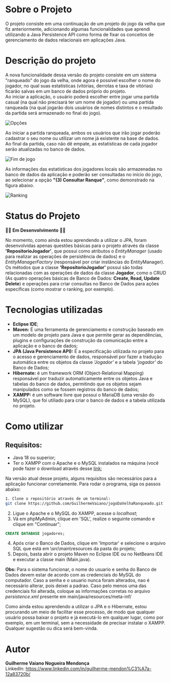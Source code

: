 # **Sobre o Projeto**
O projeto consiste em uma continuação de um projeto do jogo da velha que fiz anteriormente, adicionando algumas funcionalidades que aprendi utilizando a Java Persistence API como forma de fixar os conceitos de gerenciamento de dados relacionais em aplicações Java.

# **Descrição do projeto**
A nova funcionalidade dessa versão do projeto consiste em um sistema "ranqueado" do jogo da velha, onde agora é possível escolher o nome do jogador, no qual suas estatísticas (vitórias, derrotas e taxa de vitórias) ficarão salvas em um banco de dados próprio do projeto.  
Ao iniciar a aplicação, o usuário poderá escolher entre jogar uma partida casual (na qual não precisará ter um nome de jogador) ou uma partida ranqueada (na qual jogarão dois usuários de nomes distintos e o resultado da partida será armazenado no final do jogo).

![Opções](https://i.imgur.com/ulz1uDe.png "O 'Consultar Ranque' é explicado mais abaixo")

Ao iniciar a partida ranqueada, ambos os usuários que irão jogar poderão cadastrar o seu nome ou utilizar um nome já existente na base de dados. Ao final da partida, caso não dê empate, as estatísticas de cada jogador serão atualizadas no banco de dados.

![Fim de jogo](https://i.imgur.com/dUbprnl.png "Tela exibida no final de um jogo ranqueado")

As informações das estatísticas dos jogadores locais são armazenadas no banco de dados da aplicação e poderão ser consultadas no início do jogo, ao selecionar a opção **"(3) Consultar Ranque"**, como demonstrado na figura abaixo.

![Ranking](https://i.imgur.com/FENIfNd.png "Ranking local dos jogadores")

# **Status do Projeto**  
🚧🚧 **Em Desenvolvimento** 🚧🚧

No momento, como ainda estou aprendendo a utilizar o JPA, foram desenvolvidas apenas questões básicas para o projeto através da classe **'RepositorioJogador'**, que possui como atributos o *EntityManager* (usado para realizar as operações de persistência de dados) e o *EntityManagerFactory* (responsável por criar instâncias do EntityManager).  
Os métodos que a classe **'RepositorioJogador'** possui são todas relacionadas com as operações de dados da classe **Jogador**, como o CRUD (As quatro operações básicas de Banco de Dados: **Create, Read, Update Delete**) e operações para criar consultas no Banco de Dados para ações específicas (como mostrar o ranking, por exemplo).


# **Tecnologias utilizadas**

* **Eclipse IDE**;  
* **Maven:** É uma ferramenta de gerenciamento e construção baseado em um modelo de projeto para Java e que permite gerar as dependências, plugins e configurações de construção da comunicação entre a aplicação e o banco de dados;  
* **JPA (Java Persistence API):** É a especificação utilizada no projeto para o acesso e gerenciamento de dados, responsável por fazer a tradução automática entre os objetos da classe *'Jogador'* e a tabela *'jogador'* do Banco de Dados;  
* **Hibernate:** é um framework ORM (Object-Relational Mapping) responsável por traduzir automaticamente entre os objetos Java e tabelas do banco de dados, permitindo que os objetos sejam manipulados como se fossem registros do banco de dados;
* **XAMPP:** é um software livre que possui o MariaDB (uma versão do MySQL), que foi utiliado para criar o banco de dados e a tabela utilizada no projeto.

# **Como utilizar**
## Requisitos:
* Java 18 ou superior;
* Ter o XAMPP com o Apache e o MySQL instalados na máquina (você pode fazer o download através desse [link](https://www.apachefriends.org/pt_br/index.html);  

Na versão atual desse projeto, alguns requisitos são necessários para a aplicação funcionar corretamente. Para rodar o programa, siga os passos abaixo:

```bash
1. Clone o repositório através de um terminal:
git clone https://github.com/GuilhermeVaiano/jogoDaVelhaRanqueado.git

```

2. Ligue o Apache e o MySQL do XAMPP, acesse o *localhost*;
3. Vá em phpMyAdmin, clique em 'SQL', realize o seguinte comando e clique em "Continuar";

```sql
CREATE DATABASE jogadores;
```

4. Após criar o Banco de Dados, clique em 'Importar' e selecione o arquivo SQL que está em \src\main\resources da pasta do projeto;
5. Depois, basta abrir o projeto Maven no Eclipse IDE ou no NetBeans IDE e executar a classe main (Main.java).

**Obs:** Para o sistema funcionar, o nome do usuario e senha do Banco de Dados devem estar de acordo com as credenciais do MySQL do computador. Caso a senha e o usuario nunca foram alterados, nao é necessário alterar, pois deixei a padrao. Caso pelo menos uma das credenciais foi alterada, coloque as informações corretas no arquivo *persistence.xml* presente em main/java/resources/meta-inf/

Como ainda estou aprendendo a utilizar o JPA e o Hibernate, estou procurando um meio de facilitar esse processo, de modo que qualquer usuário possa baixar o projeto e já executá-lo em qualquer lugar, como por exemplo, em um terminal, sem a necessidade de precisar instalar o XAMPP. Qualquer sugestão ou dica será bem-vinda.


# Autor
**Guilherme Vaiano Nogueira Mendonça**  
LinkedIn: https://www.linkedin.com/in/guilherme-mendon%C3%A7a-12a83720b/  

